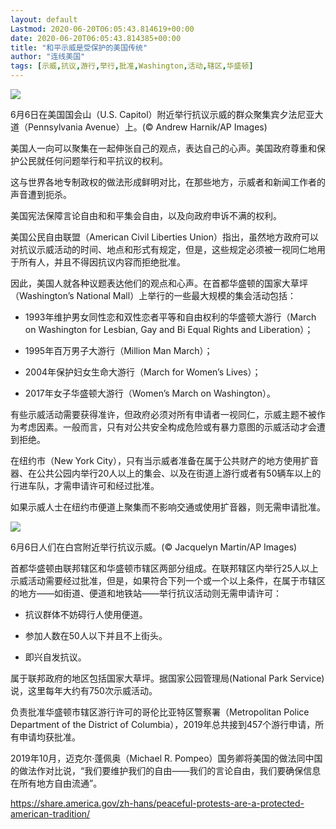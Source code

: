 ```yaml
---
layout: default
Lastmod: 2020-06-20T06:05:43.814619+00:00
date: 2020-06-20T06:05:43.814385+00:00
title: "和平示威是受保护的美国传统"
author: "连线美国"
tags: [示威,抗议,游行,举行,批准,Washington,活动,辖区,华盛顿]
---
```


![](https://images.weserv.nl/?url=https%3A//mmbiz.qpic.cn/mmbiz_jpg/4JKpiaFS9mQvZJ63rU3ibE1sfNn7asydfek73ZA74Nc3ql4IwpJ1ACaJb9sGvxPOmyblABR7UxXMSrY4gRic4LO4g/640%3Fwx_fmt%3Djpeg)

6月6日在美国国会山（U.S. Capitol）附近举行抗议示威的群众聚集宾夕法尼亚大道（Pennsylvania Avenue）上。(© Andrew Harnik/AP Images)

美国人一向可以聚集在一起伸张自己的观点，表达自己的心声。美国政府尊重和保护公民就任何问题举行和平抗议的权利。

这与世界各地专制政权的做法形成鲜明对比，在那些地方，示威者和新闻工作者的声音遭到扼杀。

美国宪法保障言论自由和和平集会自由，以及向政府申诉不满的权利。

美国公民自由联盟（American Civil Liberties Union）指出，虽然地方政府可以对抗议示威活动的时间、地点和形式有规定，但是，这些规定必须被一视同仁地用于所有人，并且不得因抗议内容而拒绝批准。

因此，美国人就各种议题表达他们的观点和心声。在首都华盛顿的国家大草坪（Washington’s National Mall）上举行的一些最大规模的集会活动包括：

*   1993年维护男女同性恋和双性恋者平等和自由权利的华盛顿大游行（March on Washington for Lesbian, Gay and Bi Equal Rights and Liberation）；
    
*   1995年百万男子大游行（Million Man March）；
    
*   2004年保护妇女生命大游行（March for Women’s Lives）；
    
*   2017年女子华盛顿大游行（Women’s March on Washington）。
    

有些示威活动需要获得准许，但政府必须对所有申请者一视同仁，示威主题不被作为考虑因素。一般而言，只有对公共安全构成危险或有暴力意图的示威活动才会遭到拒绝。

在纽约市（New York City），只有当示威者准备在属于公共财产的地方使用扩音器、在公共公园内举行20人以上的集会、以及在街道上游行或者有50辆车以上的行进车队，才需申请许可和经过批准。

如果示威人士在纽约市便道上聚集而不影响交通或使用扩音器，则无需申请批准。

![](https://images.weserv.nl/?url=https%3A//mmbiz.qpic.cn/mmbiz_jpg/4JKpiaFS9mQvZJ63rU3ibE1sfNn7asydfe3iagWsYCx27yicQImX7LtKYDKCuspiaviaLT7a0ticLlRhftAs62agl6lPA/640%3Fwx_fmt%3Djpeg)

6月6日人们在白宫附近举行抗议示威。(© Jacquelyn Martin/AP Images)

首都华盛顿由联邦辖区和华盛顿市辖区两部分组成。在联邦辖区内举行25人以上示威活动需要经过批准，但是，如果符合下列一个或一个以上条件，在属于市辖区的地方——如街道、便道和地铁站——举行抗议活动则无需申请许可：

*   抗议群体不妨碍行人使用便道。
    
*   参加人数在50人以下并且不上街头。
    
*   即兴自发抗议。  
    

属于联邦政府的地区包括国家大草坪。据国家公园管理局(National Park Service)说，这里每年大约有750次示威活动。

负责批准华盛顿市辖区游行许可的哥伦比亚特区警察署（Metropolitan Police Department of the District of Columbia），2019年总共接到457个游行申请，所有申请均获批准。

2019年10月，迈克尔·蓬佩奥（Michael R. Pompeo）国务卿将美国的做法同中国的做法作对比说，“我们要维护我们的自由——我们的言论自由，我们要确保信息在所有地方自由流通”。

https://share.america.gov/zh-hans/peaceful-protests-are-a-protected-american-tradition/

